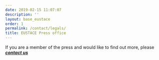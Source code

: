 ```yaml
---
date: 2019-02-15 11:07:07
description: ''
layout: base_eustace
order: 1
permalink: /contact/legals/
title: EUSTACE Press office
---
```


<p></p>
<p>If you are a member of the press and would like to find out more, please <em><strong><a href="{{ site.baseurl }}/contact/form/">contact us</a></strong></em></p>
